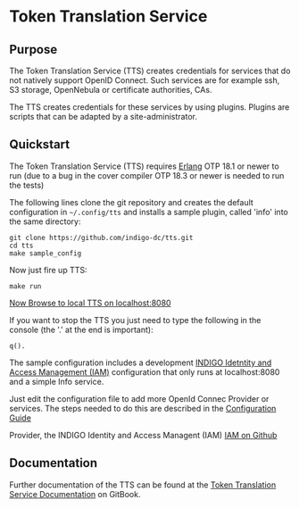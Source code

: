 # Token Translation Service

## Purpose
The Token Translation Service (TTS) creates credentials for services that do
not natively support OpenID Connect. Such services are for example ssh, S3 storage,
OpenNebula or certificate authorities, CAs.

The TTS creates credentials for these services by using plugins. Plugins are scripts
that can be adapted by a site-administrator.

## Quickstart
The Token Translation Service (TTS) requires [Erlang](http://www.erlang.org/) OTP 18.1 or newer to run
(due to a bug in the cover compiler OTP 18.3 or newer is needed to run the tests)

The following lines clone the git repository and creates the default configuration
in `~/.config/tts` and installs a sample plugin, called 'info' into the same directory:
```
git clone https://github.com/indigo-dc/tts.git
cd tts
make sample_config
```
Now just fire up TTS:
```
make run
```
[Now Browse to local TTS on localhost:8080](http://localhost:8080)

If you want to stop the TTS you just need to type the following in the console
(the '.' at the end is important):
```
q().
```

The sample configuration includes a development [INDIGO Idetntity and Access Management (IAM)](https://github.com/indigo-iam/iam)
configuration that only runs at localhost:8080 and a simple Info service.

Just edit the configuration file to add more OpenId Connec Provider or services.
The steps needed to do this are described in the [Configuration Guide](https://indigo-dc.gitbooks.io/token-translation-service/content/config.html)

Provider, the INDIGO Identity and Access Managent (IAM) [IAM on Github](https://github.com/indigo-iam/iam)



## Documentation
Further documentation of the TTS can be found at the [Token Translation Service
Documentation](https://www.gitbook.com/book/indigo-dc/token-translation-service/details)
on GitBook.
